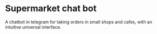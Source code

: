 # Supermarket chat bot

A chatbot in telegram for taking orders in small shops and cafes, with an intuitive universal interface.

